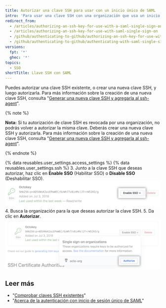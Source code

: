 ```yaml
---
title: Autorizar una clave SSH para usar con un inicio único de SAML
intro: 'Para usar una clave SSH con una organización que usa un inicio de sesión único (SSO) de SAML, primero debes autorizar la clave.'
redirect_from:
  - /articles/authorizing-an-ssh-key-for-use-with-a-saml-single-sign-on-organization/
  - /articles/authorizing-an-ssh-key-for-use-with-saml-single-sign-on
  - /github/authenticating-to-github/authorizing-an-ssh-key-for-use-with-saml-single-sign-on
  - /github/authenticating-to-github/authenticating-with-saml-single-sign-on/authorizing-an-ssh-key-for-use-with-saml-single-sign-on
versions:
  fpt: '*'
  ghec: '*'
topics:
  - SSO
shortTitle: Llave SSH con SAML
---
```


Puedes autorizar una clave SSH existente, o crear una nueva clave SSH, y luego autorizarla. Para más información sobre la creación de una nueva clave SSH, consulta "[Generar una nueva clave SSH y agregarla al ssh-agent](/articles/generating-a-new-ssh-key-and-adding-it-to-the-ssh-agent)".

{% note %}

**Nota:** Si tu autorización de clave SSH es revocada por una organización, no podrás volver a autorizar la misma clave. Deberás crear una nueva clave SSH y autorizarla. Para más información sobre la creación de una nueva clave SSH, consulta "[Generar una nueva clave SSH y agregarla al ssh-agent](/articles/generating-a-new-ssh-key-and-adding-it-to-the-ssh-agent)".

{% endnote %}

{% data reusables.user_settings.access_settings %}
{% data reusables.user_settings.ssh %}
3. Junto a la clave SSH que deseas autorizar, haz clic en **Enable SSO** (Habilitar SSO) o **Disable SSO** (Deshabilitar SSO). ![Botón para autorizar el token SSO](/assets/images/help/settings/ssh-sso-button.png)
4. Busca la organización para la que deseas autorizar la clave SSH.
5. Da clic en **Autorizar**. ![Botón para autorizar el token](/assets/images/help/settings/ssh-sso-authorize.png)

## Leer más

- "[Comprobar claves SSH existentes](/articles/checking-for-existing-ssh-keys)"
- "[Acerca de la autenticación con inicio de sesión único de SAML](/articles/about-authentication-with-saml-single-sign-on)"
